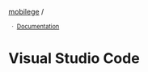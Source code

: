 
[mobilege](https://github.com/mobilege/mobilege.github.io/blob/master/README.md) / 

<sub>&nbsp; · &nbsp;[Documentation](https://code.visualstudio.com/docs)</sub>

# Visual Studio Code

